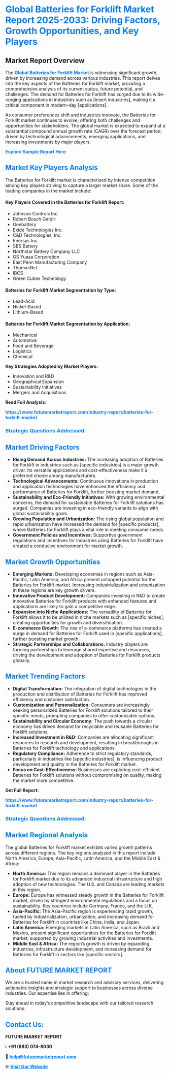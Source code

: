 <h1 style="color: #007BFF;">Global Batteries for Forklift Market Report 2025-2033: Driving Factors, Growth Opportunities, and Key Players</h1>

<section id="overview">
<h2>Market Report Overview</h2>
<p>The <a href="https://www.futuremarketreport.com/industry-report/batteries-for-forklift-market" style="color: #007BFF; text-decoration: none;"><strong>Global Batteries for Forklift Market</strong></a> is witnessing significant growth, driven by increasing demand across various industries. This report delves into the key aspects of the Batteries for Forklift market, providing a comprehensive analysis of its current status, future potential, and challenges. The demand for Batteries for Forklift has surged due to its wide-ranging applications in industries such as [insert industries], making it a critical component in modern-day [applications].</p>
<p>As consumer preferences shift and industries innovate, the Batteries for Forklift market continues to evolve, offering both challenges and opportunities for stakeholders. The global market is expected to expand at a substantial compound annual growth rate (CAGR) over the forecast period, driven by technological advancements, emerging applications, and increasing investments by major players.</p>
</section>

<section id="overview">
<p><a href="https://www.futuremarketreport.com/request-sample/reportId=81399" style="color: #007BFF; text-decoration: none;"><strong>Explore Sample Report Here</strong></a></p>
</section>

<section id="key-players">
<h2 style="color: #007BFF;">Market Key Players Analysis</h2>
<p>The Batteries for Forklift market is characterized by intense competition among key players striving to capture a larger market share. Some of the leading companies in the market include:</p>
<h4>Key Players Covered in the Batteries for Forklift Report:</h4>
<ul><li>Johnson Controls Inc.</li><li>Robert Bosch GmbH</li><li>Geebattery</li><li>Exide Technologies Inc.</li><li>C&amp;D Technologies, Inc.</li><li>Enersys Inc.</li><li>SBS Battery</li><li>Northstar Battery Company LLC</li><li>GS Yuasa Corporation</li><li>East Penn Manufacturing Company</li><li>ThomasNet</li><li>IBCS</li><li>Green Cubes Technology</li></ul>
<h4>Batteries for Forklift Market Segmentation by Type:</h4>
<ul><li>Lead-Acid</li><li>Nickel-Based</li><li>Lithium-Based</li></ul>

<h4>Batteries for Forklift Market Segmentation by Application:</h4>
<ul><li>Mechanical</li><li>Automotive</li><li>Food and Beverage</li><li>Logistics</li><li>Chemical</li></ul>
<p><strong>Key Strategies Adopted by Market Players:</strong></p>
<ul>
<li>Innovation and R&D</li>
<li>Geographical Expansion</li>
<li>Sustainability Initiatives</li>
<li>Mergers and Acquisitions</li>
</ul>
</section>

<section>
<p><strong>Read Full Analysis: </strong></p><a href="https://www.futuremarketreport.com/industry-report/batteries-for-forklift-market" style="color: #007BFF; text-decoration: none;"><strong>https://www.futuremarketreport.com/industry-report/batteries-for-forklift-market</strong></a>
<h3 style="color: #007BFF;">Strategic Questions Addressed:</h3>
</section>

<section id="driving-factors">
<h2 style="color: #007BFF;">Market Driving Factors</h2>
<ul>
<li><strong>Rising Demand Across Industries:</strong> The increasing adoption of Batteries for Forklift in industries such as [specific industries] is a major growth driver. Its versatile applications and cost-effectiveness make it a preferred choice among manufacturers.</li>
<li><strong>Technological Advancements:</strong> Continuous innovations in production and application technologies have enhanced the efficiency and performance of Batteries for Forklift, further boosting market demand.</li>
<li><strong>Sustainability and Eco-Friendly Initiatives:</strong> With growing environmental concerns, the demand for sustainable Batteries for Forklift solutions has surged. Companies are investing in eco-friendly variants to align with global sustainability goals.</li>
<li><strong>Growing Population and Urbanization:</strong> The rising global population and rapid urbanization have increased the demand for [specific products], where Batteries for Forklift plays a vital role in meeting consumer needs.</li>
<li><strong>Government Policies and Incentives:</strong> Supportive government regulations and incentives for industries using Batteries for Forklift have created a conducive environment for market growth.</li>
</ul>
</section>

<section id="growth-opportunities">
<h2 style="color: #007BFF;">Market Growth Opportunities</h2>
<ul>
<li><strong>Emerging Markets:</strong> Developing economies in regions such as Asia-Pacific, Latin America, and Africa present untapped potential for the Batteries for Forklift market. Increasing industrialization and urbanization in these regions are key growth drivers.</li>
<li><strong>Innovative Product Development:</strong> Companies investing in R&D to create innovative Batteries for Forklift products with enhanced features and applications are likely to gain a competitive edge.</li>
<li><strong>Expansion into Niche Applications:</strong> The versatility of Batteries for Forklift allows it to be utilized in niche markets such as [specific niches], creating opportunities for growth and diversification.</li>
<li><strong>E-commerce Growth:</strong> The rise of e-commerce platforms has created a surge in demand for Batteries for Forklift used in [specific applications], further boosting market growth.</li>
<li><strong>Strategic Partnerships and Collaborations:</strong> Industry players are forming partnerships to leverage shared expertise and resources, driving the development and adoption of Batteries for Forklift products globally.</li>
</ul>
</section>

<section id="trending-factors">
<h2 style="color: #007BFF;">Market Trending Factors</h2>
<ul>
<li><strong>Digital Transformation:</strong> The integration of digital technologies in the production and distribution of Batteries for Forklift has improved efficiency and customer satisfaction.</li>
<li><strong>Customization and Personalization:</strong> Consumers are increasingly seeking personalized Batteries for Forklift solutions tailored to their specific needs, prompting companies to offer customizable options.</li>
<li><strong>Sustainability and Circular Economy:</strong> The push towards a circular economy has driven demand for recyclable and reusable Batteries for Forklift solutions.</li>
<li><strong>Increased Investment in R&D:</strong> Companies are allocating significant resources to research and development, resulting in breakthroughs in Batteries for Forklift technology and applications.</li>
<li><strong>Regulatory Compliance:</strong> Adherence to strict regulatory standards, particularly in industries like [specific industries], is influencing product development and quality in the Batteries for Forklift market.</li>
<li><strong>Focus on Cost-Effectiveness:</strong> Businesses are exploring cost-efficient Batteries for Forklift solutions without compromising on quality, making the market more competitive.</li>
</ul>
</section>

<section>
<p><strong>Get Full Report: </strong></p><a href="https://www.futuremarketreport.com/industry-report/batteries-for-forklift-market" style="color: #007BFF; text-decoration: none;"><strong>https://www.futuremarketreport.com/industry-report/batteries-for-forklift-market</strong></a>
<h3 style="color: #007BFF;">Strategic Questions Addressed:</h3>
</section>


<section id="regional-analysis">
<h2 style="color: #007BFF;">Market Regional Analysis</h2>
<p>The global Batteries for Forklift market exhibits varied growth patterns across different regions. The key regions analyzed in this report include North America, Europe, Asia-Pacific, Latin America, and the Middle East & Africa:</p>
<ul>
<li><strong>North America:</strong> This region remains a dominant player in the Batteries for Forklift market due to its advanced industrial infrastructure and high adoption of new technologies. The U.S. and Canada are leading markets in this region.</li>
<li><strong>Europe:</strong> Europe has witnessed steady growth in the Batteries for Forklift market, driven by stringent environmental regulations and a focus on sustainability. Key countries include Germany, France, and the U.K.</li>
<li><strong>Asia-Pacific:</strong> The Asia-Pacific region is experiencing rapid growth, fueled by industrialization, urbanization, and increasing demand for Batteries for Forklift in countries like China, India, and Japan.</li>
<li><strong>Latin America:</strong> Emerging markets in Latin America, such as Brazil and Mexico, present significant opportunities for the Batteries for Forklift market, supported by growing industrial activities and investments.</li>
<li><strong>Middle East & Africa:</strong> The region’s growth is driven by expanding industries, infrastructure development, and increasing demand for Batteries for Forklift in sectors like [specific sectors].</li>
</ul>
</section>

<footer>
<h2 style="color: #007BFF;">About FUTURE MARKET REPORT</h2>
<p>We are a trusted name in market research and advisory services, delivering actionable insights and strategic support to businesses across diverse industries. Our expertise lies in offering:</p>

<p>Stay ahead in today’s competitive landscape with our tailored research solutions.</p>

<h2 style="color: #007BFF;">Contact Us:</h2>
<p><strong>FUTURE MARKET REPORT</strong></p>
<p>📞 <strong>+91 (883) 074-8030</strong></p>
<p>📧 <strong><a href="mailto:help@futuremarketreport.com" style="color: #007BFF;">help@futuremarketreport.com</a></strong></p>
<p>🌐 <strong><a href="https://www.futuremarketreport.com/" style="color: #007BFF;">Visit Our Website</a></strong></p>
</footer>